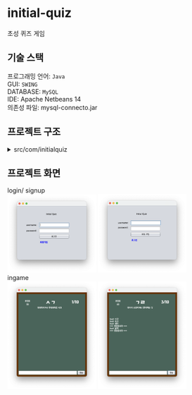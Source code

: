 # initial-quiz

초성 퀴즈 게임

## 기술 스택

프로그래밍 언어: `Java` <br>
GUI: `SWING` <br>
DATABASE: `MySQL` <br>
IDE: Apache Netbeans 14 <br>
의존성 파일: mysql-connecto.jar

## 프로젝트 구조
<details>
  <summary>src/com/initialquiz</summary>

- frame
  - LoginFrame.java
  - SignupFrame.java
  - InGameFrame.java
- controller
  - LoginController.java
  - SignupController.java
  - InitGameController.java
  - UserPointController.java
- service
  - UserService.java
  - QuizService.java
- dao
  - UserDAO.java
  - QuizDAO.java
- dto
  - UserDTO
  - QuizDTO
- db
  - DBConnect.java
  - initial_quiz_schema.sql
  - insertQuery.sql
</details>

## 프로젝트 화면

login/ signup <br>
<img src="./screenshots/LoginFrame.png" width="40%" height="auto">
<img src="./screenshots/SignupFrame.png" width="40%" height="auto"> <br>
ingame <br>
<img src="./screenshots/InGameFrame.png" width="40%" height="auto">
<img src="./screenshots/InGameFrame_play.png" width="40%" height="auto"> <br>
